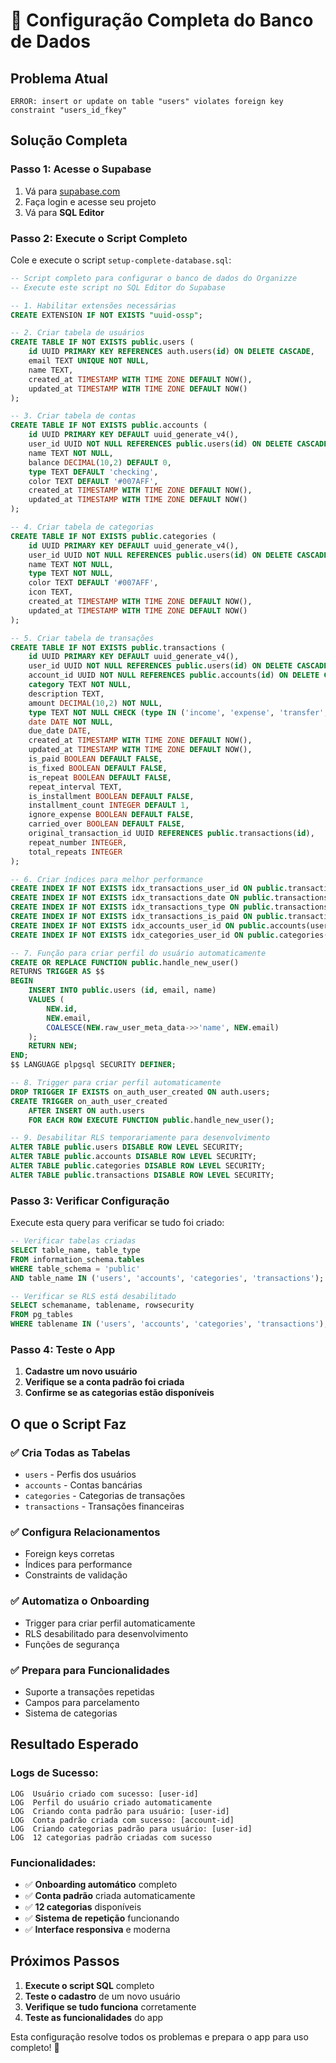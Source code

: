 # 🚀 Configuração Completa do Banco de Dados

## Problema Atual
```
ERROR: insert or update on table "users" violates foreign key constraint "users_id_fkey"
```

## Solução Completa

### **Passo 1: Acesse o Supabase**

1. Vá para [supabase.com](https://supabase.com)
2. Faça login e acesse seu projeto
3. Vá para **SQL Editor**

### **Passo 2: Execute o Script Completo**

Cole e execute o script `setup-complete-database.sql`:

```sql
-- Script completo para configurar o banco de dados do Organizze
-- Execute este script no SQL Editor do Supabase

-- 1. Habilitar extensões necessárias
CREATE EXTENSION IF NOT EXISTS "uuid-ossp";

-- 2. Criar tabela de usuários
CREATE TABLE IF NOT EXISTS public.users (
    id UUID PRIMARY KEY REFERENCES auth.users(id) ON DELETE CASCADE,
    email TEXT UNIQUE NOT NULL,
    name TEXT,
    created_at TIMESTAMP WITH TIME ZONE DEFAULT NOW(),
    updated_at TIMESTAMP WITH TIME ZONE DEFAULT NOW()
);

-- 3. Criar tabela de contas
CREATE TABLE IF NOT EXISTS public.accounts (
    id UUID PRIMARY KEY DEFAULT uuid_generate_v4(),
    user_id UUID NOT NULL REFERENCES public.users(id) ON DELETE CASCADE,
    name TEXT NOT NULL,
    balance DECIMAL(10,2) DEFAULT 0,
    type TEXT DEFAULT 'checking',
    color TEXT DEFAULT '#007AFF',
    created_at TIMESTAMP WITH TIME ZONE DEFAULT NOW(),
    updated_at TIMESTAMP WITH TIME ZONE DEFAULT NOW()
);

-- 4. Criar tabela de categorias
CREATE TABLE IF NOT EXISTS public.categories (
    id UUID PRIMARY KEY DEFAULT uuid_generate_v4(),
    user_id UUID NOT NULL REFERENCES public.users(id) ON DELETE CASCADE,
    name TEXT NOT NULL,
    type TEXT NOT NULL,
    color TEXT DEFAULT '#007AFF',
    icon TEXT,
    created_at TIMESTAMP WITH TIME ZONE DEFAULT NOW(),
    updated_at TIMESTAMP WITH TIME ZONE DEFAULT NOW()
);

-- 5. Criar tabela de transações
CREATE TABLE IF NOT EXISTS public.transactions (
    id UUID PRIMARY KEY DEFAULT uuid_generate_v4(),
    user_id UUID NOT NULL REFERENCES public.users(id) ON DELETE CASCADE,
    account_id UUID NOT NULL REFERENCES public.accounts(id) ON DELETE CASCADE,
    category TEXT NOT NULL,
    description TEXT,
    amount DECIMAL(10,2) NOT NULL,
    type TEXT NOT NULL CHECK (type IN ('income', 'expense', 'transfer', 'credit_expense')),
    date DATE NOT NULL,
    due_date DATE,
    created_at TIMESTAMP WITH TIME ZONE DEFAULT NOW(),
    updated_at TIMESTAMP WITH TIME ZONE DEFAULT NOW(),
    is_paid BOOLEAN DEFAULT FALSE,
    is_fixed BOOLEAN DEFAULT FALSE,
    is_repeat BOOLEAN DEFAULT FALSE,
    repeat_interval TEXT,
    is_installment BOOLEAN DEFAULT FALSE,
    installment_count INTEGER DEFAULT 1,
    ignore_expense BOOLEAN DEFAULT FALSE,
    carried_over BOOLEAN DEFAULT FALSE,
    original_transaction_id UUID REFERENCES public.transactions(id),
    repeat_number INTEGER,
    total_repeats INTEGER
);

-- 6. Criar índices para melhor performance
CREATE INDEX IF NOT EXISTS idx_transactions_user_id ON public.transactions(user_id);
CREATE INDEX IF NOT EXISTS idx_transactions_date ON public.transactions(date);
CREATE INDEX IF NOT EXISTS idx_transactions_type ON public.transactions(type);
CREATE INDEX IF NOT EXISTS idx_transactions_is_paid ON public.transactions(is_paid);
CREATE INDEX IF NOT EXISTS idx_accounts_user_id ON public.accounts(user_id);
CREATE INDEX IF NOT EXISTS idx_categories_user_id ON public.categories(user_id);

-- 7. Função para criar perfil do usuário automaticamente
CREATE OR REPLACE FUNCTION public.handle_new_user()
RETURNS TRIGGER AS $$
BEGIN
    INSERT INTO public.users (id, email, name)
    VALUES (
        NEW.id,
        NEW.email,
        COALESCE(NEW.raw_user_meta_data->>'name', NEW.email)
    );
    RETURN NEW;
END;
$$ LANGUAGE plpgsql SECURITY DEFINER;

-- 8. Trigger para criar perfil automaticamente
DROP TRIGGER IF EXISTS on_auth_user_created ON auth.users;
CREATE TRIGGER on_auth_user_created
    AFTER INSERT ON auth.users
    FOR EACH ROW EXECUTE FUNCTION public.handle_new_user();

-- 9. Desabilitar RLS temporariamente para desenvolvimento
ALTER TABLE public.users DISABLE ROW LEVEL SECURITY;
ALTER TABLE public.accounts DISABLE ROW LEVEL SECURITY;
ALTER TABLE public.categories DISABLE ROW LEVEL SECURITY;
ALTER TABLE public.transactions DISABLE ROW LEVEL SECURITY;
```

### **Passo 3: Verificar Configuração**

Execute esta query para verificar se tudo foi criado:

```sql
-- Verificar tabelas criadas
SELECT table_name, table_type 
FROM information_schema.tables 
WHERE table_schema = 'public' 
AND table_name IN ('users', 'accounts', 'categories', 'transactions');

-- Verificar se RLS está desabilitado
SELECT schemaname, tablename, rowsecurity 
FROM pg_tables 
WHERE tablename IN ('users', 'accounts', 'categories', 'transactions');
```

### **Passo 4: Teste o App**

1. **Cadastre um novo usuário**
2. **Verifique se a conta padrão foi criada**
3. **Confirme se as categorias estão disponíveis**

## O que o Script Faz

### ✅ **Cria Todas as Tabelas**
- `users` - Perfis dos usuários
- `accounts` - Contas bancárias
- `categories` - Categorias de transações
- `transactions` - Transações financeiras

### ✅ **Configura Relacionamentos**
- Foreign keys corretas
- Índices para performance
- Constraints de validação

### ✅ **Automatiza o Onboarding**
- Trigger para criar perfil automaticamente
- RLS desabilitado para desenvolvimento
- Funções de segurança

### ✅ **Prepara para Funcionalidades**
- Suporte a transações repetidas
- Campos para parcelamento
- Sistema de categorias

## Resultado Esperado

### **Logs de Sucesso:**
```
LOG  Usuário criado com sucesso: [user-id]
LOG  Perfil do usuário criado automaticamente
LOG  Criando conta padrão para usuário: [user-id]
LOG  Conta padrão criada com sucesso: [account-id]
LOG  Criando categorias padrão para usuário: [user-id]
LOG  12 categorias padrão criadas com sucesso
```

### **Funcionalidades:**
- ✅ **Onboarding automático** completo
- ✅ **Conta padrão** criada automaticamente
- ✅ **12 categorias** disponíveis
- ✅ **Sistema de repetição** funcionando
- ✅ **Interface responsiva** e moderna

## Próximos Passos

1. **Execute o script SQL** completo
2. **Teste o cadastro** de um novo usuário
3. **Verifique se tudo funciona** corretamente
4. **Teste as funcionalidades** do app

Esta configuração resolve todos os problemas e prepara o app para uso completo! 🚀 